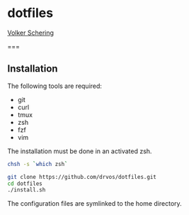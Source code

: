 # dotfiles

[Volker Schering](https://volker-schering.de "voslog")

===

Installation
------------
The following tools are required:
- git
- curl
- tmux
- zsh
- fzf
- vim

The installation must be done in an activated zsh.
```sh
chsh -s `which zsh`
```

```sh
git clone https://github.com/drvos/dotfiles.git 
cd dotfiles
./install.sh
```
The configuration files are symlinked to the home directory.
